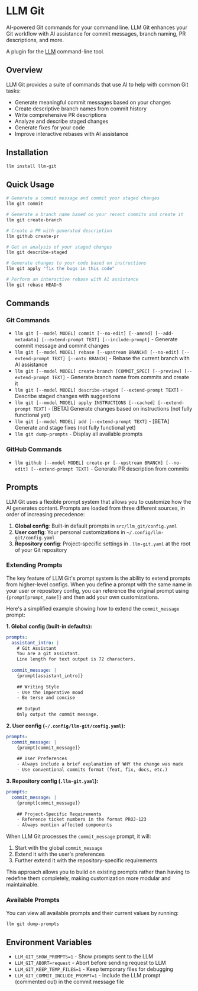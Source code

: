 # LLM Git

AI-powered Git commands for your command line. LLM Git enhances your Git workflow with AI assistance for commit messages, branch naming, PR descriptions, and more.

A plugin for the [LLM](https://llm.datasette.io/) command-line tool.

## Overview

LLM Git provides a suite of commands that use AI to help with common Git tasks:

- Generate meaningful commit messages based on your changes
- Create descriptive branch names from commit history
- Write comprehensive PR descriptions
- Analyze and describe staged changes
- Generate fixes for your code
- Improve interactive rebases with AI assistance

## Installation

```bash
llm install llm-git
```

## Quick Usage

```bash
# Generate a commit message and commit your staged changes
llm git commit

# Generate a branch name based on your recent commits and create it
llm git create-branch

# Create a PR with generated description
llm github create-pr

# Get an analysis of your staged changes
llm git describe-staged

# Generate changes to your code based on instructions
llm git apply "fix the bugs in this code"

# Perform an interactive rebase with AI assistance
llm git rebase HEAD~5
```

## Commands

### Git Commands

- `llm git [--model MODEL] commit [--no-edit] [--amend] [--add-metadata] [--extend-prompt TEXT] [--include-prompt]` - Generate commit message and commit changes
- `llm git [--model MODEL] rebase [--upstream BRANCH] [--no-edit] [--extend-prompt TEXT] [--onto BRANCH]` - Rebase the current branch with AI assistance
- `llm git [--model MODEL] create-branch [COMMIT_SPEC] [--preview] [--extend-prompt TEXT]` - Generate branch name from commits and create it
- `llm git [--model MODEL] describe-staged [--extend-prompt TEXT]` - Describe staged changes with suggestions
- `llm git [--model MODEL] apply INSTRUCTIONS [--cached] [--extend-prompt TEXT]` - [BETA] Generate changes based on instructions (not fully functional yet)
- `llm git [--model MODEL] add [--extend-prompt TEXT]` - [BETA] Generate and stage fixes (not fully functional yet)
- `llm git dump-prompts` - Display all available prompts

### GitHub Commands

- `llm github [--model MODEL] create-pr [--upstream BRANCH] [--no-edit] [--extend-prompt TEXT]` - Generate PR description from commits

## Prompts

LLM Git uses a flexible prompt system that allows you to customize how the AI generates content. Prompts are loaded from three different sources, in order of increasing precedence:

1. **Global config**: Built-in default prompts in `src/llm_git/config.yaml`
2. **User config**: Your personal customizations in `~/.config/llm-git/config.yaml`
3. **Repository config**: Project-specific settings in `.llm-git.yaml` at the root of your Git repository

### Extending Prompts

The key feature of LLM Git's prompt system is the ability to extend prompts from higher-level configs. When you define a prompt with the same name in your user or repository config, you can reference the original prompt using `{prompt[prompt_name]}` and then add your own customizations.

Here's a simplified example showing how to extend the `commit_message` prompt:

**1. Global config (built-in defaults):**
```yaml
prompts:
  assistant_intro: |
    # Git Assistant
    You are a git assistant.
    Line length for text output is 72 characters.
  
  commit_message: |
    {prompt[assistant_intro]}
    
    ## Writing Style
    - Use the imperative mood
    - Be terse and concise
    
    ## Output
    Only output the commit message.
```

**2. User config (`~/.config/llm-git/config.yaml`):**
```yaml
prompts:
  commit_message: |
    {prompt[commit_message]}
    
    ## User Preferences
    - Always include a brief explanation of WHY the change was made
    - Use conventional commits format (feat, fix, docs, etc.)
```

**3. Repository config (`.llm-git.yaml`):**
```yaml
prompts:
  commit_message: |
    {prompt[commit_message]}
    
    ## Project-Specific Requirements
    - Reference ticket numbers in the format PROJ-123
    - Always mention affected components
```

When LLM Git processes the `commit_message` prompt, it will:
1. Start with the global `commit_message`
2. Extend it with the user's preferences
3. Further extend it with the repository-specific requirements

This approach allows you to build on existing prompts rather than having to redefine them completely, making customization more modular and maintainable.

### Available Prompts

You can view all available prompts and their current values by running:

```bash
llm git dump-prompts
```

## Environment Variables

- `LLM_GIT_SHOW_PROMPTS=1` - Show prompts sent to the LLM
- `LLM_GIT_ABORT=request` - Abort before sending request to LLM
- `LLM_GIT_KEEP_TEMP_FILES=1` - Keep temporary files for debugging
- `LLM_GIT_COMMIT_INCLUDE_PROMPT=1` - Include the LLM prompt (commented out) in the commit message file
